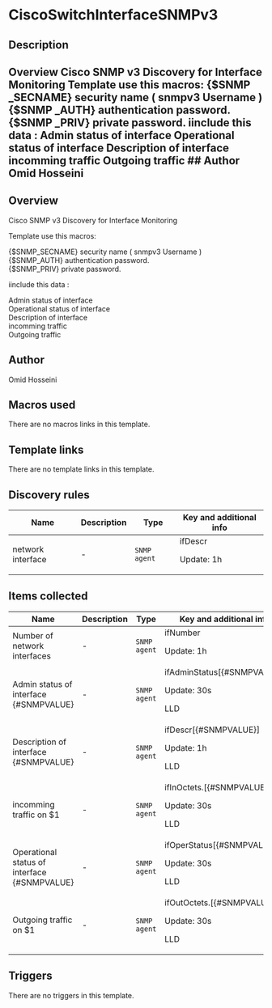 # CiscoSwitchInterfaceSNMPv3

## Description

## Overview Cisco SNMP v3 Discovery for Interface Monitoring Template use this macros: {$SNMP _SECNAME} security name ( snmpv3 Username ) {$SNMP _AUTH} authentication password. {$SNMP _PRIV} private password. iinclude this data : Admin status of interface Operational status of interface Description of interface incomming traffic Outgoing traffic ## Author Omid Hosseini 

## Overview

Cisco SNMP v3 Discovery for Interface Monitoring


Template use this macros:  
  
{$SNMP\_SECNAME} security name ( snmpv3 Username )   
{$SNMP\_AUTH} authentication password.  
{$SNMP\_PRIV} private password.


iinclude this data :


Admin status of interface   
Operational status of interface  
Description of interface  
incomming traffic   
Outgoing traffic


 



## Author

Omid Hosseini

## Macros used

There are no macros links in this template.

## Template links

There are no template links in this template.

## Discovery rules

|Name|Description|Type|Key and additional info|
|----|-----------|----|----|
|network interface|<p>-</p>|`SNMP agent`|ifDescr<p>Update: 1h</p>|
## Items collected

|Name|Description|Type|Key and additional info|
|----|-----------|----|----|
|Number of network interfaces|<p>-</p>|`SNMP agent`|ifNumber<p>Update: 1h</p>|
|Admin status of interface {#SNMPVALUE}|<p>-</p>|`SNMP agent`|ifAdminStatus[{#SNMPVALUE}]<p>Update: 30s</p><p>LLD</p>|
|Description of interface {#SNMPVALUE}|<p>-</p>|`SNMP agent`|ifDescr[{#SNMPVALUE}]<p>Update: 1h</p><p>LLD</p>|
|incomming traffic on $1|<p>-</p>|`SNMP agent`|ifInOctets.[{#SNMPVALUE}]<p>Update: 30s</p><p>LLD</p>|
|Operational status of interface {#SNMPVALUE}|<p>-</p>|`SNMP agent`|ifOperStatus[{#SNMPVALUE}]<p>Update: 30s</p><p>LLD</p>|
|Outgoing traffic on $1|<p>-</p>|`SNMP agent`|ifOutOctets.[{#SNMPVALUE}]<p>Update: 30s</p><p>LLD</p>|
## Triggers

There are no triggers in this template.

